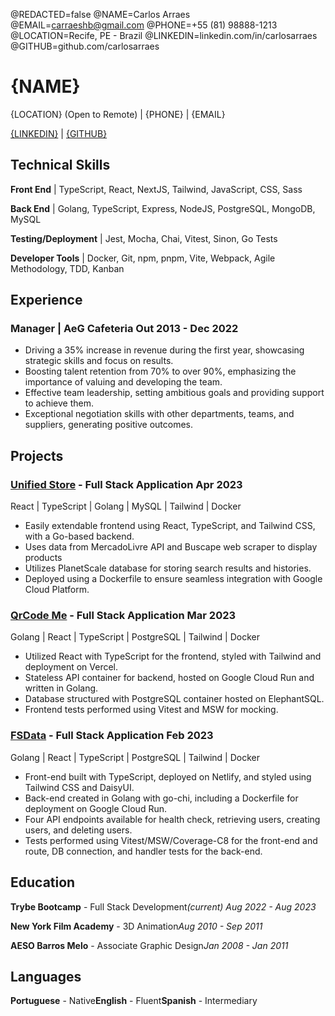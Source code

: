 @REDACTED=false
@NAME=Carlos Arraes
@EMAIL=carraeshb@gmail.com
@PHONE=+55 (81) 98888-1213
@LOCATION=Recife, PE - Brazil
@LINKEDIN=linkedin.com/in/carlosarraes
@GITHUB=github.com/carlosarraes

# {NAME}

{LOCATION} (Open to Remote) | {PHONE} | {EMAIL}

[{LINKEDIN}](https://{LINKEDIN}) | [{GITHUB}](https://{GITHUB})

<div className="vertical-spacer"></div>

## Technical Skills

**Front End** | TypeScript, React, NextJS, Tailwind, JavaScript, CSS, Sass

**Back End** | Golang, TypeScript, Express, NodeJS, PostgreSQL, MongoDB, MySQL

**Testing/Deployment** | Jest, Mocha, Chai, Vitest, Sinon, Go Tests

**Developer Tools** | Docker, Git, npm, pnpm, Vite, Webpack, Agile Methodology, TDD, Kanban

<div className="vertical-spacer"></div>

## Experience

### Manager | AeG Cafeteria <span class="spacer"></span>Out 2013 - Dec 2022

- Driving a 35% increase in revenue during the first year, showcasing strategic skills and focus on results.
- Boosting talent retention from 70% to over 90%, emphasizing the importance of valuing and developing the team.
- Effective team leadership, setting ambitious goals and providing support to achieve them.
- Exceptional negotiation skills with other departments, teams, and suppliers, generating positive outcomes.

<div className="vertical-spacer"></div>

## Projects

### [Unified Store](https://unified-self.vercel.app/) - Full Stack Application <span class="spacer"></span>Apr 2023

<span class="spacer"></span>React | TypeScript | Golang | MySQL | Tailwind | Docker

- Easily extendable frontend using React, TypeScript, and Tailwind CSS, with a Go-based backend.
- Uses data from MercadoLivre API and Buscape web scraper to display products
- Utilizes PlanetScale database for storing search results and histories.
- Deployed using a Dockerfile to ensure seamless integration with Google Cloud Platform.

### [QrCode Me](https://qcme.vercel.app/) - Full Stack Application <span class="spacer"></span>Mar 2023

<span class="spacer"></span>Golang | React | TypeScript | PostgreSQL | Tailwind | Docker

- Utilized React with TypeScript for the frontend, styled with Tailwind and deployment on Vercel.
- Stateless API container for backend, hosted on Google Cloud Run and written in Golang.
- Database structured with PostgreSQL container hosted on ElephantSQL.
- Frontend tests performed using Vitest and MSW for mocking.

<div className="vertical-spacer"></div>

### [FSData](https://fsstack.netlify.app/) - Full Stack Application <span class="spacer"></span>Feb 2023

<span class="spacer"></span>Golang | React | TypeScript | PostgreSQL | Tailwind | Docker

- Front-end built with TypeScript, deployed on Netlify, and styled using Tailwind CSS and DaisyUI.
- Back-end created in Golang with go-chi, including a Dockerfile for deployment on Google Cloud Run.
- Four API endpoints available for health check, retrieving users, creating users, and deleting users.
- Tests performed using Vitest/MSW/Coverage-C8 for the front-end and route, DB connection, and handler tests for the back-end.

<div className="vertical-spacer"></div>

## Education

**Trybe Bootcamp** - Full Stack Development<span class="spacer"></span>_(current) Aug 2022 - Aug 2023_

**New York Film Academy** - 3D Animation<span class="spacer"></span>_Aug 2010 - Sep 2011_

**AESO Barros Melo** - Associate Graphic Design<span class="spacer"></span>_Jan 2008 - Jan 2011_

## Languages

**Portuguese** - Native<span class="spacer"></span>**English** - Fluent<span class="spacer"></span>**Spanish** - Intermediary
